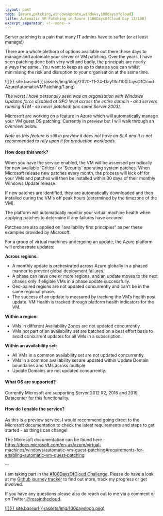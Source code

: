 ```yaml
---
layout: post
tags: [azure,patching,windowsupdate,windows,100daysofcloud]
title: Automatic VM Patching in Azure [100DaysOfCloud Day 13/100] 
excerpt_separator: <!--more-->
---
```


Server patching is a pain that many IT admins have to suffer (or at least manage!) 

There are a whole plethora of options available out there these days to manage and automate your server or VM patching. Over the years, I have seen patching done both very well and badly, the principals are nearly always the same.. You want to keep as up to date as you can whilst minimising the risk and disruption to your organisation at the same time.

![]({{ site.baseurl }}/assets/img/blog/2020-11-24-Day13of100DaysOfCloud-AzureAutomaticVMPatching/1.png)

*The worst I have personally seen was an organisation with Windows Updates force disabled at GPO level across the entire domain - and servers running RTM - so never patched! (inc some Server 2003).* 

Microsoft are working on a feature in Azure which will automatically manage your VM guest OS patching. Currently in preview but I will walk through an overview below.

*Note as this feature is still in preview it does not have an SLA and it is not recommended to rely upon it for production workloads.*

#### How does this work?

When you have the service enabled, the VM will be assessed periodically for new available 'Critical' or 'Security' operating system patches. When Microsoft release new patches every month, the process will kick off for your VMs and patches will then be installed within 30 days of their monthly Windows Update release.

If new patches are identified, they are automatically downloaded and then installed during the VM's off peak hours (determined by the timezone of the VM).

The platform will automatically monitor your virtual machine health when applying patches to determine if any failures have occured.

Patches are also applied on "availability first principles" as per these examples provided by Microsoft.

For a group of virtual machines undergoing an update, the Azure platform will orchestrate updates:

**Across regions:**
- A monthly update is orchestrated across Azure globally in a phased manner to prevent global deployment failures.
- A phase can have one or more regions, and an update moves to the next phases only if eligible VMs in a phase update successfully.
- Geo-paired regions are not updated concurrently and can't be in the same regional phase.
- The success of an update is measured by tracking the VM’s health post update. VM Health is tracked through platform health indicators for the VM.

**Within a region:**
- VMs in different Availability Zones are not updated concurrently.
- VMs not part of an availability set are batched on a best effort basis to avoid concurrent updates for all VMs in a subscription.

**Within an availability set:**
- All VMs in a common availability set are not updated concurrently.
- VMs in a common availability set are updated within Update Domain boundaries and VMs across multiple 
- Update Domains are not updated concurrently.
 
#### What OS are supported?

Currently Microsoft are supporting Server 2012 R2, 2016 and 2019 Datacenter for this functionality. 

#### How do I enable the service?

As this is a preview service, I would recommend going direct to the Microsoft documentation to check the latest requirements and steps to get started - as things can change!

The Microsoft documentation can be found here - <a href="https://docs.microsoft.com/en-us/azure/virtual-machines/windows/automatic-vm-guest-patching#requirements-for-enabling-automatic-vm-guest-patching" target="_blank">https://docs.microsoft.com/en-us/azure/virtual-machines/windows/automatic-vm-guest-patching#requirements-for-enabling-automatic-vm-guest-patching</a>


--

I am taking part in the <a href="https://100daysofcloud.com/" target="_blank">#100DaysOfCloud Challenge</a>. Please do have a look at my <a href="https://github.com/rossinthecloud/100DaysOfCloud" target="_blank">Github journey tracker</a> to find out more, track my progress or get involved.

If you have any questions please also do reach out to me via a comment or on Twitter<a href="https://www.twitter.com/rossinthecloud" target="_blank"> @rossinthecloud</a>.

<a href="https://github.com/rossinthecloud/100DaysOfCloud" target="_blank">![]({{ site.baseurl }}/assets/img/100dayslogo.png)</a>

